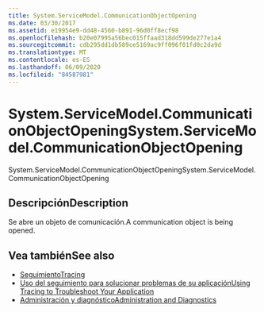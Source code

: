```yaml
---
title: System.ServiceModel.CommunicationObjectOpening
ms.date: 03/30/2017
ms.assetid: e19954e9-dd48-4560-b891-96d0ff8ecf98
ms.openlocfilehash: b20e07995a56bec015ffaad318dd599de277e1a4
ms.sourcegitcommit: cdb295dd1db589ce5169ac9ff096f01fd0c2da9d
ms.translationtype: MT
ms.contentlocale: es-ES
ms.lasthandoff: 06/09/2020
ms.locfileid: "84587981"
---
```

# <a name="systemservicemodelcommunicationobjectopening"></a><span data-ttu-id="1e236-102">System.ServiceModel.CommunicationObjectOpening</span><span class="sxs-lookup"><span data-stu-id="1e236-102">System.ServiceModel.CommunicationObjectOpening</span></span>
<span data-ttu-id="1e236-103">System.ServiceModel.CommunicationObjectOpening</span><span class="sxs-lookup"><span data-stu-id="1e236-103">System.ServiceModel.CommunicationObjectOpening</span></span>  
  
## <a name="description"></a><span data-ttu-id="1e236-104">Descripción</span><span class="sxs-lookup"><span data-stu-id="1e236-104">Description</span></span>  
 <span data-ttu-id="1e236-105">Se abre un objeto de comunicación.</span><span class="sxs-lookup"><span data-stu-id="1e236-105">A communication object is being opened.</span></span>  
  
## <a name="see-also"></a><span data-ttu-id="1e236-106">Vea también</span><span class="sxs-lookup"><span data-stu-id="1e236-106">See also</span></span>

- [<span data-ttu-id="1e236-107">Seguimiento</span><span class="sxs-lookup"><span data-stu-id="1e236-107">Tracing</span></span>](index.md)
- [<span data-ttu-id="1e236-108">Uso del seguimiento para solucionar problemas de su aplicación</span><span class="sxs-lookup"><span data-stu-id="1e236-108">Using Tracing to Troubleshoot Your Application</span></span>](using-tracing-to-troubleshoot-your-application.md)
- [<span data-ttu-id="1e236-109">Administración y diagnóstico</span><span class="sxs-lookup"><span data-stu-id="1e236-109">Administration and Diagnostics</span></span>](../index.md)
